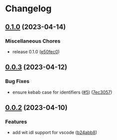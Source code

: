 # Changelog

## [0.1.0](https://github.com/bytecodealliance/vscode-wit/compare/wit-idl-v0.0.3...wit-idl-v0.1.0) (2023-04-14)


### Miscellaneous Chores

* release 0.1.0 ([e50fec0](https://github.com/bytecodealliance/vscode-wit/commit/e50fec096a700b25b98570381eb77f2be9962ab2))

## [0.0.3](https://github.com/bytecodealliance/vscode-wit/compare/wit-idl-v0.0.2...wit-idl-v0.0.3) (2023-04-12)


### Bug Fixes

* ensure kebab case for identifiers ([#5](https://github.com/bytecodealliance/vscode-wit/issues/5)) ([7ec3057](https://github.com/bytecodealliance/vscode-wit/commit/7ec30578ba6257669a40fa757688a82eebcef992))

## [0.0.2](https://github.com/bytecodealliance/vscode-wit/compare/wit-idl-v0.0.1...wit-idl-v0.0.2) (2023-04-10)


### Features

* add wit idl support for vscode ([b24abb8](https://github.com/bytecodealliance/vscode-wit/commit/b24abb873864a3d1fae838f101b7e3a06183e6a2))
